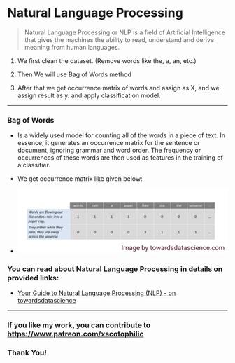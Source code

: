 # Natural Language Processing

> Natural Language Processing or NLP is a field of Artificial Intelligence that gives the machines the ability to read, understand and derive meaning from human languages.


1. We first clean the dataset. (Remove words like the, a, an, etc.)

2. Then We will use Bag of Words method

3. After that we get occurrence matrix of words and assign as X, and we assign result as y. and apply classification model.

---

### Bag of Words

- Is a widely used model for counting all of the words in a piece of text. In essence, it generates an occurrence matrix for the sentence or document, ignoring grammar and word order. The frequency or occurrences of these words are then used as features in the training of a classifier.

- We get occurrence matrix like given below:

- <img src="NLP0.png" width="600px"/>

### You can read about Natural Language Processing in details on provided links: 

* [Your Guide to Natural Language Processing (NLP) - on towardsdatascience](https://towardsdatascience.com/your-guide-to-natural-language-processing-nlp-48ea2511f6e1)

---
### If you like my work, you can contribute to https://www.patreon.com/xscotophilic

### Thank You!